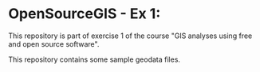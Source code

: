# OpenSourceGIS - Ex 1:

This repository is part of exercise 1 of the course "GIS analyses using free and open source software".

This repository contains some sample geodata files. 
